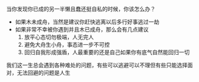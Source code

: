 当你发现你已成的另一半懒且蠢还挺自私的时候，你该怎么办？

-  如果木未成舟，当然是建议你赶快逃离以后多行好事逃过一劫
-  如果非常不幸被你遇到并且木已成舟，那么会有几点建议
	1.  放平心态切勿极端，人无完人
	2.  避免大舟生小舟，事态进一步不可控
	3.  回归自我形成强盾，人最重要的还是自己如果你有底气自然能回归一切


我们这一生总会遇到各种难处的问题，有些可以逃避可以不理但有些只能选择面对，无法回避的问题是人生
